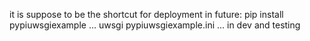 
it is suppose to be the shortcut for deployment in future:
pip install pypiuwsgiexample
...
uwsgi pypiuwsgiexample.ini
... in dev and testing



